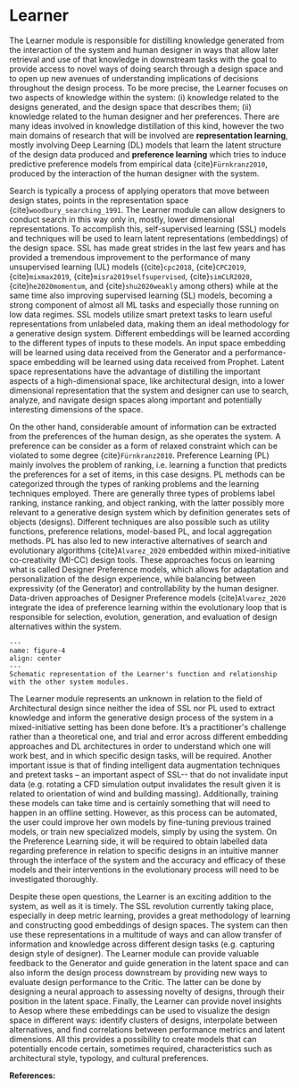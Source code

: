# Learner

The Learner module is responsible for distilling knowledge generated from the interaction of the system and human designer in ways that allow later retrieval and use of that knowledge in downstream tasks with the goal to provide access to novel ways of doing search through a design space and to open up new avenues of understanding implications of decisions throughout the design process. To be more precise, the Learner focuses on two aspects of knowledge within the system: (i) knowledge related to the designs generated, and the design space that describes them;  (ii) knowledge related to the human designer and her preferences. There are many ideas involved in knowledge distillation of this kind, however the two main domains of research that will be involved are **representation learning**, mostly involving Deep Learning (DL) models that learn the latent structure of the design data produced and **preference learning**  which tries to induce predictive preference models from empirical data {cite}`Fürnkranz2010`, produced by the interaction of the human designer with the system. 

Search is typically a process of applying operators that move between design states, points in the representation space {cite}`woodbury_searching_1991`. The Learner module can allow designers to conduct search in this way only in, mostly, lower dimensional representations. To accomplish this, self-supervised learning (SSL) models and techniques will be used to learn latent representations (embeddings) of the design space. SSL has made great strides in the last few years and has provided a tremendous improvement to the performance of many unsupervised learning (UL) models ({cite}`cpc2018`, {cite}`CPC2019`, {cite}`mixmax2019`, {cite}`misra2019selfsupervised`, {cite}`simCLR2020`, {cite}`he2020momentum`, and {cite}`shu2020weakly` among others) while at the same time also improving supervised learning (SL) models, becoming a strong component of almost all ML tasks and especially those running on low data regimes. SSL models utilize smart pretext tasks to learn useful representations from unlabeled data, making them an ideal methodology for a generative design system. Different embeddings will be learned according to the different types of inputs to these models. An input space embedding will be learned using data received from the Generator and a performance-space embedding will be learned using data received from Prophet. Latent space representations have the advantage of distilling the important aspects of a high-dimensional space, like architectural design, into a lower dimensional representation that the system and designer can use to search, analyze, and navigate design spaces along important and potentially interesting dimensions of the space. 

On the other hand, considerable amount of information can be extracted from the preferences of the human design, as she operates the system. A preference can be consider as a form of relaxed constraint which can be violated to some degree {cite}`Fürnkranz2010`. Preference Learning (PL) mainly involves the problem of ranking, i.e. learning a function that predicts the preferences for a set of items, in this case designs.  PL methods can be categorized through the types of ranking problems and the learning techniques employed. There are generally three types of problems label ranking, instance ranking, and object ranking, with the latter possibly more relevant to a generative design system which by definition generates sets of objects (designs). Different techniques are also possible such as utility functions, preference relations, model-based PL, and local aggregation methods. PL has also led to new interactive alternatives of search and evolutionary algorithms {cite}`Alvarez_2020` embedded within mixed-initiative co-creativity (MI-CC) design tools. These approaches focus on learning what is called Designer Preference models, which allows for adaptation and personalization of the design experience, while balancing between expressivity (of the Generator) and controllability by the human designer. Data-driven approaches of Designer Preference models {cite}`Alvarez_2020` integrate the idea of preference learning within the evolutionary loop that is responsible for selection, evolution, generation, and evaluation of design alternatives within the system.

```{figure} ./figures/Learner_Process-chart.jpg
---
name: figure-4
align: center
---
Schematic representation of the Learner's function and relationship with the other system modules.
```



The Learner module represents an unknown in relation to the field of Architectural design since neither the idea of SSL nor PL used to extract knowledge and inform the generative design process of the system in a mixed-initiative setting has been done before. It’s a practitioner's challenge rather than a theoretical one, and trial and error across different embedding approaches and DL architectures in order to understand which one will work best, and in which specific design tasks, will be required. Another important issue is that of finding intelligent data augmentation techniques and pretext tasks – an important aspect of SSL-- that do not invalidate input data (e.g. rotating a CFD simulation output invalidates the result given it is related to orientation of wind and building massing).  Additionally, training these models can take time and is certainly something that will need to happen in an offline setting. However, as this process can be automated, the user could improve her own models by fine-tuning previous trained models, or train new specialized models, simply by using the system. On the Preference Learning side, it will be required to obtain labelled data regarding preference in relation to specific designs in an intuitive manner through the interface of the system and the accuracy and efficacy of these models and their interventions in the evolutionary process will need to be investigated thoroughly. 

Despite these open questions, the Learner is an exciting addition to the system, as well as it is timely. The SSL revolution currently taking place, especially in deep metric learning, provides a great methodology of learning and constructing good embeddings of design spaces. The system can then use these representations in a multitude of ways and can allow transfer of information and knowledge across different design tasks (e.g. capturing design style of designer). The Learner module can provide  valuable feedback to the Generator and guide generation in the latent space and can also inform the design process downstream by providing new ways to evaluate design performance to the Critic. The latter can be done by designing a neural approach to assessing novelty of designs, through their position in the latent space. Finally, the Learner can provide novel insights to Aesop where these embeddings can be used to visualize the design space in different ways: identify clusters of designs, interpolate between alternatives, and find correlations between performance metrics and latent dimensions. All this provides a possibility to create models that can potentially encode certain, sometimes required, characteristics such as architectural style, typology, and cultural preferences. 



**References:**

```{bibliography} learner.bib

```